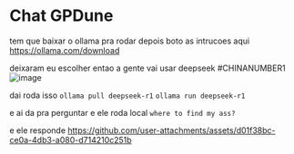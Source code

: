 # Chat GPDune


tem que baixar o ollama pra rodar depois boto as intrucoes aqui
https://ollama.com/download

deixaram eu escolher entao a gente vai usar deepseek #CHINANUMBER1
![image](https://github.com/user-attachments/assets/333f93f2-fb11-44db-be72-3658bf27643b)


dai roda isso
```ollama pull deepseek-r1```
```ollama run deepseek-r1```

e ai da pra perguntar e ele roda local
```where to find my ass?```

e ele responde 
https://github.com/user-attachments/assets/d01f38bc-ce0a-4db3-a080-d714210c251b

